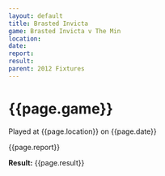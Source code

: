 ```yaml
---
layout: default
title: Brasted Invicta
game: Brasted Invicta v The Min
location: 
date: 
report: 
result: 
parent: 2012 Fixtures
---
```


# {{page.game}}

Played at {{page.location}} on {{page.date}}

{{page.report}}

**Result:** {{page.result}}
